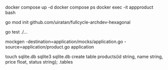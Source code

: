 docker compose up -d
docker compose ps
docker exec -it appproduct bash

go mod init github.com/uiratan/fullcycle-archdev-hexagonal

go test ./...

mockgen -destination=application/mocks/application.go -source=application/product.go application

touch sqlite.db
sqlite3 sqlite.db
create table products(id string, name string, price float, status string);
.tables